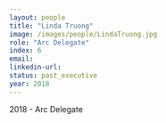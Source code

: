 ```yaml
---
layout: people
title: "Linda Truong"
image: /images/people/LindaTruong.jpg
role: "Arc Delegate"
index: 6
email:
linkedin-url:
status: past_executive
year: 2018
---
```

2018 - Arc Delegate
